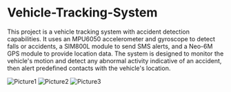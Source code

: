 # Vehicle-Tracking-System
This project is a vehicle tracking system with accident detection capabilities. 
It uses an MPU6050 accelerometer and gyroscope to detect falls or accidents, a SIM800L module to send SMS alerts, and a Neo-6M GPS module to provide location data. The system is designed to monitor the vehicle's motion and detect any abnormal activity indicative of an accident, then alert predefined contacts with the vehicle's location.

![Picture1](https://github.com/user-attachments/assets/050f81e6-04a7-4742-bbc4-6d99843e1047)
![Picture2](https://github.com/user-attachments/assets/94b7a4d4-0ba3-4dc9-bc38-21e52fee23ca)
![Picture3](https://github.com/user-attachments/assets/99ad32ff-42d3-4572-a0b6-79c9147dbbd0)
